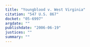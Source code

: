 ```yaml
---
title: "Youngblood v. West Virginia"
citation: "547 U.S. 867"
docket: "05-6997"
argdate: ""
publishdate: "2006-06-19"
justices: ""
summary: ""
---
```


